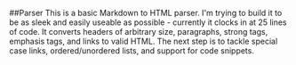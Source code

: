 ##Parser
This is a basic Markdown to HTML parser. I'm trying to build it to be as sleek and easily useable as possible - currently it clocks in at 25 lines of code. It converts headers of arbitrary size, paragraphs, strong tags, emphasis tags, and links to valid HTML. The next step is to tackle special case links, ordered/unordered lists, and support for code snippets.
